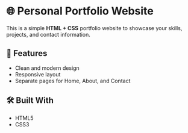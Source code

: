 
# 🌐 Personal Portfolio Website

This is a simple **HTML + CSS** portfolio website to showcase your skills, projects, and contact information.

## 🚀 Features
- Clean and modern design
- Responsive layout
- Separate pages for Home, About, and Contact

## 🛠️ Built With
- HTML5
- CSS3

